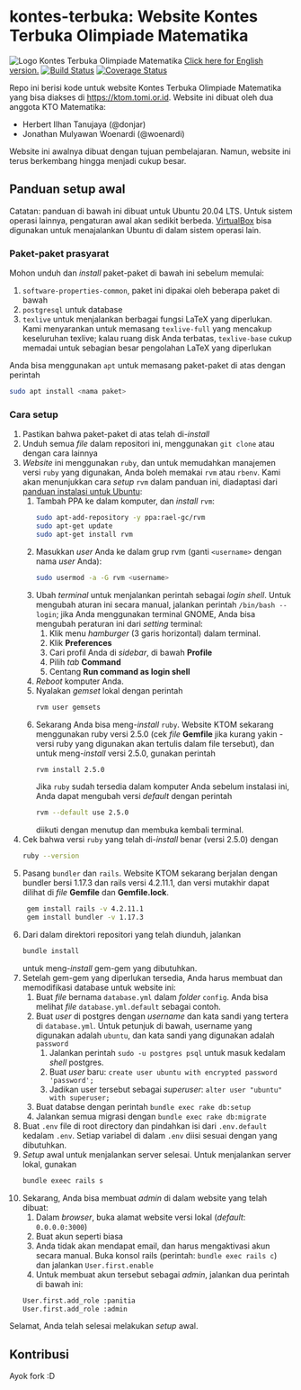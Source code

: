 # kontes-terbuka: Website Kontes Terbuka Olimpiade Matematika
![Logo Kontes Terbuka Olimpiade Matematika](https://github.com/donjar/kontes-terbuka/raw/production/app/assets/images/logo-hires.png)
[Click here for English version.](ENGLISH.md)
[![Build Status](https://travis-ci.org/donjar/kontes-terbuka.svg?branch=production)](https://travis-ci.org/donjar/kontes-terbuka)
[![Coverage Status](https://coveralls.io/repos/github/donjar/kontes-terbuka/badge.svg?branch=production)](https://coveralls.io/github/donjar/kontes-terbuka?branch=production)

Repo ini berisi kode untuk website Kontes Terbuka Olimpiade Matematika yang
bisa diakses di https://ktom.tomi.or.id. Website ini dibuat oleh dua anggota
KTO Matematika:
- Herbert Ilhan Tanujaya (@donjar)
- Jonathan Mulyawan Woenardi (@woenardi)

Website ini awalnya dibuat dengan tujuan pembelajaran. Namun, website ini terus
berkembang hingga menjadi cukup besar. 



## Panduan setup awal
Catatan: panduan di bawah ini dibuat untuk Ubuntu 20.04 LTS. Untuk sistem operasi
lainnya, pengaturan awal akan sedikit berbeda. [VirtualBox](https://www.virtualbox.org/wiki/Downloads)
bisa digunakan untuk menajalankan Ubuntu di dalam sistem operasi lain.

### Paket-paket prasyarat
Mohon unduh dan *install* paket-paket di bawah ini sebelum memulai:
1. `software-properties-common`, paket ini dipakai oleh beberapa paket di bawah
2. `postgresql` untuk database
3. `texlive` untuk menjalankan berbagai fungsi LaTeX yang diperlukan. 
   Kami menyarankan untuk memasang `texlive-full` yang mencakup keseluruhan texlive;
   kalau ruang disk Anda terbatas, `texlive-base` cukup memadai untuk sebagian besar
   pengolahan LaTeX yang diperlukan

Anda bisa menggunakan `apt` untuk memasang paket-paket di atas dengan perintah 
```bash
sudo apt install <nama paket>
```

### Cara setup
1. Pastikan bahwa paket-paket di atas telah di-*install*
2. Unduh semua *file* dalam repositori ini, menggunakan `git clone` atau dengan cara lainnya
3. *Website* ini menggunakan `ruby`, dan untuk memudahkan manajemen versi `ruby` yang digunakan,
Anda boleh memakai `rvm` atau `rbenv`. Kami akan menunjukkan cara *setup* `rvm` dalam panduan ini,
diadaptasi dari [panduan instalasi untuk Ubuntu](https://github.com/rvm/ubuntu_rvm):
   1. Tambah PPA ke dalam komputer, dan *install* `rvm`:
        ```bash
       sudo apt-add-repository -y ppa:rael-gc/rvm
       sudo apt-get update
       sudo apt-get install rvm
       ```
   2. Masukkan *user* Anda ke dalam grup rvm (ganti `<username>` dengan nama *user* Anda):
        ```bash
        sudo usermod -a -G rvm <username>
        ```
   3. Ubah *terminal* untuk menjalankan perintah sebagai *login shell*. Untuk
        mengubah aturan ini secara manual, jalankan perintah `/bin/bash --login`;
        jika Anda menggunakan terminal GNOME, Anda bisa mengubah peraturan ini dari
        *setting* terminal:
        1. Klik menu *hamburger* (3 garis horizontal) dalam terminal.
        2. Klik **Preferences**
        3. Cari profil Anda di *sidebar*, di bawah **Profile**
        4. Pilih *tab* **Command**
        5. Centang **Run command as login shell**
   4. *Reboot* komputer Anda.
   5. Nyalakan *gemset* lokal dengan perintah
        ```bash
        rvm user gemsets
        ```
   6. Sekarang Anda bisa meng-*install* `ruby`. Website KTOM sekarang menggunakan
        ruby versi 2.5.0 (cek *file* **Gemfile** jika kurang yakin - versi ruby 
        yang digunakan akan tertulis dalam file tersebut), dan untuk meng-*install* 
        versi 2.5.0, gunakan perintah
      ```bash
      rvm install 2.5.0
      ```
      Jika `ruby` sudah tersedia dalam komputer Anda sebelum instalasi ini, Anda dapat
      mengubah versi *default* dengan perintah
      ```bash
      rvm --default use 2.5.0
      ```
      diikuti dengan menutup dan membuka kembali terminal.
4. Cek bahwa versi `ruby` yang telah di-*install* benar (versi 2.5.0) dengan
    ```bash
    ruby --version
    ```
5. Pasang `bundler` dan `rails`. Website KTOM sekarang berjalan dengan
   bundler bersi 1.17.3 dan rails versi 4.2.11.1, dan versi mutakhir dapat dilihat di
   *file* **Gemfile** dan **Gemfile.lock**.
   ```bash
    gem install rails -v 4.2.11.1
    gem install bundler -v 1.17.3
    ```
6. Dari dalam direktori repositori yang telah diunduh, jalankan
    ```bash
    bundle install
    ```
   untuk meng-*install* gem-gem yang dibutuhkan.
7. Setelah gem-gem yang diperlukan tersedia, Anda harus membuat dan memodifikasi
    database untuk website ini:
    1. Buat *file* bernama `database.yml` dalam *folder* `config`. Anda bisa melihat *file*
    `database.yml.default` sebagai contoh.
    2. Buat *user* di postgres dengan *username* dan kata sandi yang tertera di `database.yml`.
    Untuk petunjuk di bawah, username yang digunakan adalah `ubuntu`, dan kata sandi yang digunakan adalah `password`
        1. Jalankan perintah `sudo -u postgres psql` untuk masuk kedalam *shell* postgres.
        2. Buat *user* baru: `create user ubuntu with encrypted password 'password';`
        3. Jadikan user tersebut sebagai *superuser*: `alter user "ubuntu" with superuser;`
    3. Buat databse dengan perintah `bundle exec rake db:setup`
    4. Jalankan semua migrasi dengan `bundle exec rake db:migrate`
8. Buat `.env` file di root directory dan pindahkan isi dari `.env.default` kedalam `.env`. Setiap variabel di dalam `.env` diisi sesuai dengan yang dibutuhkan.
9. *Setup* awal untuk menjalankan server selesai. Untuk menjalankan server lokal, gunakan
    ```bash
    bundle exeec rails s
    ```
10. Sekarang, Anda bisa membuat *admin* di dalam website yang telah dibuat:
    1. Dalam *browser*, buka alamat website versi lokal (*default*: `0.0.0.0:3000`)
    2. Buat akun seperti biasa
    3. Anda tidak akan mendapat email, dan harus mengaktivasi akun secara manual.
        Buka konsol rails (perintah: `bundle exec rails c`) dan jalankan `User.first.enable`
    4. Untuk membuat akun tersebut sebagai *admin*, jalankan dua perintah di bawah ini:
    ```bash
    User.first.add_role :panitia
    User.first.add_role :admin 
    ```

Selamat, Anda telah selesai melakukan *setup* awal.

## Kontribusi
Ayok fork :D
